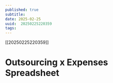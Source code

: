 ```yaml
---
published: true
subtitle: 
date: 2025-02-25
uuid:  20250225220359
tags: 
---
```


[[20250225220359]]

# Outsourcing x Expenses Spreadsheet
